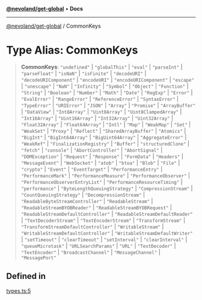 [**@nevoland/get-global**](../README.md) • **Docs**

***

[@nevoland/get-global](../README.md) / CommonKeys

# Type Alias: CommonKeys

> **CommonKeys**: `"undefined"` \| `"globalThis"` \| `"eval"` \| `"parseInt"` \| `"parseFloat"` \| `"isNaN"` \| `"isFinite"` \| `"decodeURI"` \| `"decodeURIComponent"` \| `"encodeURI"` \| `"encodeURIComponent"` \| `"escape"` \| `"unescape"` \| `"NaN"` \| `"Infinity"` \| `"Symbol"` \| `"Object"` \| `"Function"` \| `"String"` \| `"Boolean"` \| `"Number"` \| `"Math"` \| `"Date"` \| `"RegExp"` \| `"Error"` \| `"EvalError"` \| `"RangeError"` \| `"ReferenceError"` \| `"SyntaxError"` \| `"TypeError"` \| `"URIError"` \| `"JSON"` \| `"Array"` \| `"Promise"` \| `"ArrayBuffer"` \| `"DataView"` \| `"Int8Array"` \| `"Uint8Array"` \| `"Uint8ClampedArray"` \| `"Int16Array"` \| `"Uint16Array"` \| `"Int32Array"` \| `"Uint32Array"` \| `"Float32Array"` \| `"Float64Array"` \| `"Intl"` \| `"Map"` \| `"WeakMap"` \| `"Set"` \| `"WeakSet"` \| `"Proxy"` \| `"Reflect"` \| `"SharedArrayBuffer"` \| `"Atomics"` \| `"BigInt"` \| `"BigInt64Array"` \| `"BigUint64Array"` \| `"AggregateError"` \| `"WeakRef"` \| `"FinalizationRegistry"` \| `"Buffer"` \| `"structuredClone"` \| `"fetch"` \| `"console"` \| `"AbortController"` \| `"AbortSignal"` \| `"DOMException"` \| `"Request"` \| `"Response"` \| `"FormData"` \| `"Headers"` \| `"MessageEvent"` \| `"WebSocket"` \| `"atob"` \| `"btoa"` \| `"Blob"` \| `"File"` \| `"crypto"` \| `"Event"` \| `"EventTarget"` \| `"PerformanceEntry"` \| `"PerformanceMark"` \| `"PerformanceMeasure"` \| `"PerformanceObserver"` \| `"PerformanceObserverEntryList"` \| `"PerformanceResourceTiming"` \| `"performance"` \| `"ByteLengthQueuingStrategy"` \| `"CompressionStream"` \| `"CountQueuingStrategy"` \| `"DecompressionStream"` \| `"ReadableByteStreamController"` \| `"ReadableStream"` \| `"ReadableStreamBYOBReader"` \| `"ReadableStreamBYOBRequest"` \| `"ReadableStreamDefaultController"` \| `"ReadableStreamDefaultReader"` \| `"TextDecoderStream"` \| `"TextEncoderStream"` \| `"TransformStream"` \| `"TransformStreamDefaultController"` \| `"WritableStream"` \| `"WritableStreamDefaultController"` \| `"WritableStreamDefaultWriter"` \| `"setTimeout"` \| `"clearTimeout"` \| `"setInterval"` \| `"clearInterval"` \| `"queueMicrotask"` \| `"URLSearchParams"` \| `"URL"` \| `"TextDecoder"` \| `"TextEncoder"` \| `"BroadcastChannel"` \| `"MessageChannel"` \| `"MessagePort"`

## Defined in

[types.ts:5](https://github.com/nevoland/get-global/blob/59c3b711d0c62842e4ae46ee38dfa8ad3fedbbd5/lib/types.ts#L5)
